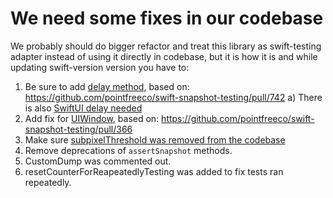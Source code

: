 # We need some fixes in our codebase

We probably should do bigger refactor and treat this library as swift-testing adapter instead of using it directly in codebase, but it is how it is and while
updating swift-version version you have to:
1. Be sure to add [delay method](https://github.com/allegro-internal/buyers-app-ios/pull/14344/files), based on: https://github.com/pointfreeco/swift-snapshot-testing/pull/742
  a) There is also [SwiftUI delay needed](https://github.com/allegro-internal/buyers-app-ios/pull/14494/files)
2. Add fix for [UIWindow](https://github.com/Alle-Apple-Pie/swift-snapshot-testing/commit/958b7d5bb51440fa5bfd9d7e4aeff9e5213d4da3), based on: https://github.com/pointfreeco/swift-snapshot-testing/pull/366
3. Make sure [subpixelThreshold was removed from the codebase](https://github.com/Alle-Apple-Pie/swift-snapshot-testing/commit/2152e0947997945cadc797f3374fbece0cef93ad)
4. Remove deprecations of `assertSnapshot` methods. 
5. CustomDump was commented out.
6. resetCounterForReapeatedlyTesting was added to fix tests ran repeatedly.
